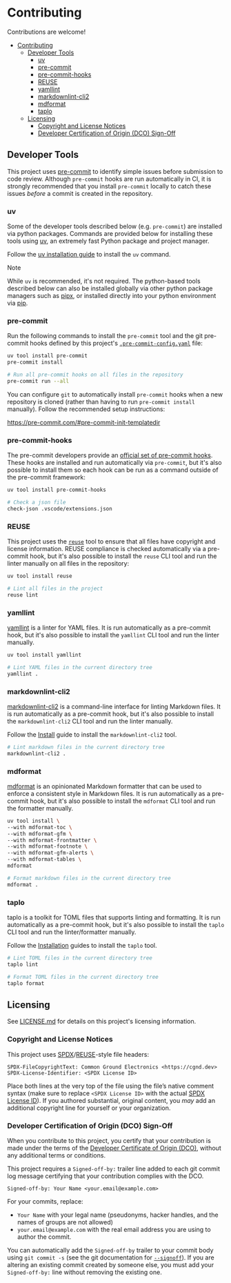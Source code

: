 # Contributing

Contributions are welcome!

<!-- mdformat-toc start --slug=github --no-anchors --maxlevel=6 --minlevel=1 -->

- [Contributing](#contributing)
  - [Developer Tools](#developer-tools)
    - [uv](#uv)
    - [pre-commit](#pre-commit)
    - [pre-commit-hooks](#pre-commit-hooks)
    - [REUSE](#reuse)
    - [yamllint](#yamllint)
    - [markdownlint-cli2](#markdownlint-cli2)
    - [mdformat](#mdformat)
    - [taplo](#taplo)
  - [Licensing](#licensing)
    - [Copyright and License Notices](#copyright-and-license-notices)
    - [Developer Certification of Origin (DCO) Sign-Off](#developer-certification-of-origin-dco-sign-off)

<!-- mdformat-toc end -->

## Developer Tools

This project uses [pre-commit](https://pre-commit.com/) to identify simple issues before submission to code review. Although `pre-commit` hooks are run automatically in CI, it is strongly recommended that you install `pre-commit` locally to catch these issues *before* a commit is created in the repository.

### uv

Some of the developer tools described below (e.g. `pre-commit`) are installed via python packages. Commands are provided below for installing these tools using [uv](https://docs.astral.sh/uv/), an extremely fast Python package and project manager.

Follow the [uv installation guide](https://docs.astral.sh/uv/getting-started/installation/) to install the `uv` command.

> [!NOTE]
> While `uv` is recommended, it's not required. The python-based tools described below can also be installed globally via other python package managers such as [pipx](https://pipx.pypa.io/stable/), or installed directly into your python environment via [pip](https://pip.pypa.io/en/stable/).

### pre-commit

Run the following commands to install the `pre-commit` tool and the git pre-commit hooks defined by this project's [`.pre-commit-config.yaml`](.pre-commit-config.yaml) file:

```sh
uv tool install pre-commit
pre-commit install

# Run all pre-commit hooks on all files in the repository
pre-commit run --all
```

You can configure `git` to automatically install `pre-commit` hooks when a new repository is cloned (rather than having to run `pre-commit install` manually). Follow the recommended setup instructions:

<https://pre-commit.com/#pre-commit-init-templatedir>

### pre-commit-hooks

The pre-commit developers provide an [official set of pre-commit hooks](https://github.com/pre-commit/pre-commit-hooks). These hooks are installed and run automatically via `pre-commit`, but it's also possible to install them so each hook can be run as a command outside of the pre-commit framework:

```sh
uv tool install pre-commit-hooks

# Check a json file
check-json .vscode/extensions.json
```

### REUSE

This project uses the [`reuse`](https://reuse.software/) tool to ensure that all files have copyright and license information. REUSE compliance is checked automatically via a pre-commit hook, but it's also possible to install the `reuse` CLI tool and run the linter manually on all files in the repository:

```sh
uv tool install reuse

# Lint all files in the project
reuse lint
```

### yamllint

[yamllint](https://yamllint.readthedocs.io/en/stable/index.html) is a linter for YAML files. It is run automatically as a pre-commit hook, but it's also possible to install the `yamllint` CLI tool and run the linter manually.

```sh
uv tool install yamllint

# Lint YAML files in the current directory tree
yamllint .
```

### markdownlint-cli2

[markdownlint-cli2](https://github.com/DavidAnson/markdownlint-cli2) is a command-line interface for linting Markdown files. It is run automatically as a pre-commit hook, but it's also possible to install the `markdownlint-cli2` CLI tool and run the linter manually.

Follow the [Install](https://github.com/DavidAnson/markdownlint-cli2?tab=readme-ov-file#install) guide to install the `markdownlint-cli2` tool.

```sh
# Lint markdown files in the current directory tree
markdownlint-cli2 .
```

### mdformat

[mdformat](https://mdformat.readthedocs.io/en/stable/index.html) is an opinionated Markdown formatter that can be used to enforce a consistent style in Markdown files. It is run automatically as a pre-commit hook, but it's also possible to install the `mdformat` CLI tool and run the formatter manually.

```sh
uv tool install \
--with mdformat-toc \
--with mdformat-gfm \
--with mdformat-frontmatter \
--with mdformat-footnote \
--with mdformat-gfm-alerts \
--with mdformat-tables \
mdformat

# Format markdown files in the current directory tree
mdformat .
```

### taplo

taplo is a toolkit for TOML files that supports linting and formatting. It is run automatically as a pre-commit hook, but it's also possible to install the `taplo` CLI tool and run the linter/formatter manually.

Follow the [Installation](https://taplo.tamasfe.dev/cli/installation/binary.html) guides to install the `taplo` tool.

```sh
# Lint TOML files in the current directory tree
taplo lint

# Format TOML files in the current directory tree
taplo format
```

## Licensing

See [LICENSE.md](LICENSE.md) for details on this project's licensing information.

### Copyright and License Notices

This project uses [SPDX](https://spdx.dev/)/[REUSE](https://reuse.software/)-style file headers:

<!-- REUSE-IgnoreStart -->

```plaintext
SPDX-FileCopyrightText: Common Ground Electronics <https://cgnd.dev>
SPDX-License-Identifier: <SPDX License ID>
```

<!-- REUSE-IgnoreEnd -->

Place both lines at the very top of the file using the file’s native comment syntax (make sure to replace `<SPDX License ID>` with the actual [SPDX License ID](https://spdx.org/licenses/)). If you authored substantial, original content, you *may* add an additional copyright line for yourself or your organization.

### Developer Certification of Origin (DCO) Sign-Off

When you contribute to this project, you certify that your contribution is made under the terms of the [Developer Certificate of Origin (DCO)](https://developercertificate.org/), without any additional terms or conditions.

This project requires a `Signed-off-by:` trailer line added to each git commit log message certifying that your contribution complies with the DCO.

```plaintext
Signed-off-by: Your Name <your.email@example.com>
```

For your commits, replace:

- `Your Name` with your legal name (pseudonyms, hacker handles, and the names of groups are not allowed)
- `your.email@example.com` with the real email address you are using to author the commit.

You can automatically add the `Signed-off-by` trailer to your commit body using `git commit -s` (see the git documentation for [`--signoff`](https://git-scm.com/docs/git-commit#Documentation/git-commit.txt--s)). If you are altering an existing commit created by someone else, you must add your `Signed-off-by:` line without removing the existing one.
